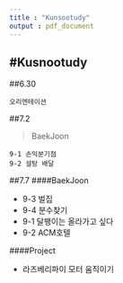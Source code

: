 ```yaml
---
title : "Kunsootudy"
output : pdf_document
---
```

#Kusnootudy
---

##6.30

    오리엔테이션

##7.2
>BaekJoon

    9-1 손익분기점
    9-2 설탕 배달

##7.7
####BaekJoon
* 9-3 벌집
* 9-4 분수찾기
* 9-1 달팽이는 올라가고 싶다
* 9-2 ACM호텔


####Project
* 라즈베리파이 모터 움직이기
